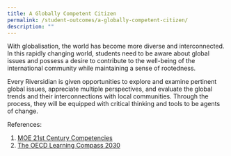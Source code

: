 ```yaml
---
title: A Globally Competent Citizen
permalink: /student-outcomes/a-globally-competent-citizen/
description: ""
---
```

With globalisation, the world has become more diverse and interconnected. In this rapidly changing world, students need to be aware about global issues and possess a desire to contribute to the well-being of the international community while maintaining a sense of rootedness.

  

Every Riversidian is given opportunities to explore and examine pertinent global issues, appreciate multiple perspectives, and evaluate the global trends and their interconnections with local communities. Through the process, they will be equipped with critical thinking and tools to be agents of change.

  

References:

1.  [MOE 21st Century Competencies](https://www.moe.gov.sg/education-in-sg/21st-century-competencies#:~:text=21st%20Century%20Competencies%20for%20a,Communication%2C%20Collaboration%20and%20Information%20Skills) 
2.  [The OECD Learning Compass 2030](https://www.oecd.org/education/2030-project/teaching-and-learning/learning/learning-compass-2030/)